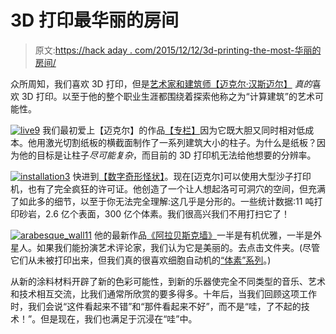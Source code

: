 # 3D 打印最华丽的房间

> 原文:[https://hack aday . com/2015/12/12/3d-printing-the-most-华丽的房间/](https://hackaday.com/2015/12/12/3d-printing-the-most-ornate-possible-room/)

众所周知，我们喜欢 3D 打印，但是[艺术家和建筑师【迈克尔·汉斯迈尔】](http://www.michael-hansmeyer.com/projects/projects.html?screenSize=1&color=0) *真的*喜欢 3D 打印。以至于他的整个职业生涯都围绕着探索他称之为“计算建筑”的艺术可能性。

[![live9](../Images/5545479347b51855977f2ad174de8ebf.png)](https://hackaday.com/wp-content/uploads/2015/11/live9.jpg) 我们最初爱上【迈克尔】的作品[【专栏】](http://www.michael-hansmeyer.com/projects/columns.html?screenSize=1&color=0)因为它既大胆又同时相对低成本。他用激光切割纸板的横截面制作了一系列建筑大小的柱子。为什么是纸板？因为他的目标是让柱子*尽可能复杂*，而目前的 3D 打印机无法给他想要的分辨率。

[![installation3](../Images/9e062c21ecd06ed3d25c07f09a69bf4f.png)](https://hackaday.com/wp-content/uploads/2015/11/installation3.jpg) 快进到[【数字奇形怪状】](http://www.michael-hansmeyer.com/projects/digital_grotesque.html?screenSize=1&color=0)。现在[迈克尔]可以使用大型沙子打印机，也有了完全疯狂的许可证。他创造了一个让人想起洛可可洞穴的空间，但充满了如此多的细节，以至于你无法完全理解:这几乎是分形的。一些统计数据:11 吨打印砂岩，2.6 亿个表面，300 亿个体素。我们很高兴我们不用打扫它了！

[![arabesque_wall11](../Images/aa37626a5ad3f7b32951393aa986aaf8.png)](https://hackaday.com/wp-content/uploads/2015/11/arabesque_wall11.jpg) 他的最新作品[《阿拉贝斯克墙》](http://www.michael-hansmeyer.com/projects/arabesque_wall.html?screenSize=1&color=0#2)一半是有机优雅，一半是外星人。如果我们能扮演艺术评论家，我们认为它是美丽的。去点击文件夹。(尽管它们从未被打印出来，但我们真的很喜欢细胞自动机的[“体素”系列](http://www.michael-hansmeyer.com/projects/voxels.html?screenSize=1&color=0#9)。)

从新的涂料材料开辟了新的色彩可能性，到新的乐器使完全不同类型的音乐、艺术和技术相互交流，比我们通常所欣赏的要多得多。十年后，当我们回顾这项工作时，我们会说“这件看起来不错”和“那件看起来不好”，而不是“哇，了不起的技术！”。但是现在，我们也满足于沉浸在“哇”中。